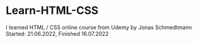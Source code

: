 # Learn-HTML-CSS
I learned HTML / CSS online course from Udemy by Jonas Schmedtmann
Started: 21.06.2022, Finished 16.07.2022
